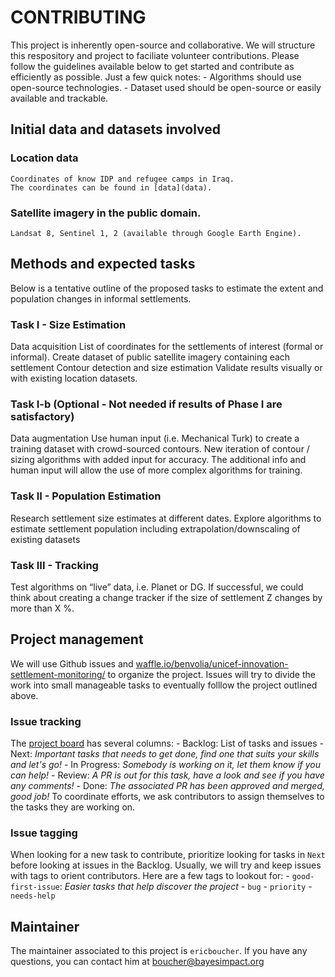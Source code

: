 # CONTRIBUTING
This project is inherently open-source and collaborative. We will structure this respository and project to faciliate volunteer contributions. Please follow the guidelines available below to get started and contribute as efficiently as possible.
Just a few quick notes:
	- Algorithms should use open-source technologies.
	- Dataset used should be open-source or easily available and trackable.


## Initial data and datasets involved
### Location data
	Coordinates of know IDP and refugee camps in Iraq.
	The coordinates can be found in [data](data).

### Satellite imagery in the public domain.
	Landsat 8, Sentinel 1, 2 (available through Google Earth Engine).


## Methods and expected tasks
Below is a tentative outline of the proposed tasks to estimate the extent and population changes in informal settlements.

### Task I - Size Estimation
Data acquisition
List of coordinates for the settlements of interest (formal or informal).
Create dataset of public satellite imagery containing each settlement
Contour detection and size estimation
Validate results visually or with existing location datasets.

### Task I-b (Optional - Not needed if results of Phase I are satisfactory)
Data augmentation
Use human input (i.e. Mechanical Turk) to create a training dataset with crowd-sourced contours.
New iteration of contour / sizing algorithms with added input for accuracy. The additional info and human input will allow the use of more complex algorithms for training.

### Task II - Population Estimation
Research settlement size estimates at different dates.
Explore algorithms to estimate settlement population including extrapolation/downscaling  of existing datasets

### Task III - Tracking
Test algorithms on “live” data, i.e. Planet or DG.
If successful, we could think about creating a change tracker if the size of settlement Z changes by more than X %.


## Project management
We will use Github issues and [waffle.io/benvolia/unicef-innovation-settlement-monitoring/]() to organize the project.
Issues will try to divide the work into small manageable tasks to eventually folllow the project outlined above.
### Issue tracking
The [project board](https://waffle.io/benvolia/unicef-innovation-settlement-monitoring) has several columns:
	- Backlog: List of tasks and issues
	- Next: *Important tasks that needs to get done, find one that suits your skills and let's go!*
	- In Progress: *Somebody is working on it, let them know if you can help!*
	- Review: *A PR is out for this task, have a look and see if you have any comments!*
	- Done: *The associated PR has been approved and merged, good job!*
To coordinate efforts, we ask contributors to assign themselves to the tasks they are working on.

### Issue tagging
When looking for a new task to contribute, prioritize looking for tasks in `Next` before looking at issues in the Backlog.
Usually, we will try and keep issues with tags to orient contributors. Here are a few tags to lookout for:
	- `good-first-issue`: *Easier tasks that help discover the project*
	- `bug`
	- `priority`
	- `needs-help`

## Maintainer
The maintainer associated to this project is `ericboucher`. If you have any questions, you can contact him at [boucher@bayesimpact.org](mailto:boucher@bayesimpact.org)

